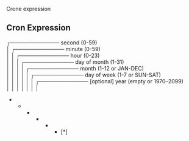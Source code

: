 
<p>Crone expression</p>

## Cron Expression



 ┌───────────── second (0-59) </br>
 │ ┌───────────── minute (0-59) </br>
 │ │ ┌───────────── hour (0-23) </br>
 │ │ │ ┌───────────── day of month (1-31) </br>
 │ │ │ │ ┌───────────── month (1-12 or JAN-DEC) </br>
 │ │ │ │ │ ┌───────────── day of week (1-7 or SUN-SAT) </br>
 │ │ │ │ │ │ ┌───────────── [optional] year (empty or 1970–2099) </br>
 │ │ │ │ │ │ │
 * * * * * * [*]

